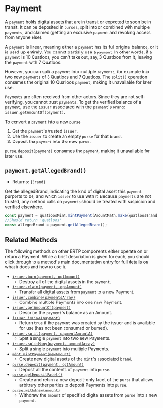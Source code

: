 # Payment
A `payment` holds digital assets that are in transit or 
expected to soon be in transit. It can be deposited in `purses`, 
split into or combined with multiple `payments`, and claimed (getting
an exclusive `payment` and revoking access from anyone else). 

A `payment` is linear, meaning either a `payment` has its full
original balance, or it is used up entirely. You cannot partially use a
`payment`. In other words, if a `payment` is 10 Quatloos, you can't
take out, say, 3 Quatloos from it, leaving the `payment` with 7 Quatloos.

However, you can split a `payment` into multiple `payments`, for example 
into two new `payments` of 3 Quatloos and 7 Quatloos.
The `split()` operation consumes the original 10 Quatloos `payment`,
making it unavailable for later use.

`Payments` are often received from other actors. Since they are not self-verifying,
you cannot trust `payments`. To get the verified balance of a `payment`, use the `issuer` 
associated with the `payment`'s `brand`: `issuer.getAmountOf(payment)`.

To convert a `payment` into a new `purse`: 
1. Get the `payment`'s trusted `issuer`. 
2. Use the `issuer` to create an empty `purse` for that `brand`.
3. Deposit the `payment` into the new `purse`. 

`purse.deposit(payment)` consumes the `payment`,
making it unavailable for later use.

## `payment.getAllegedBrand()`
- Returns: `{Brand}`

Get the allegedBrand, indicating the kind of digital asset this `payment` purports to be, and which `issuer` to use 
with it. Because `payments` are not trusted, any method calls on `payments` 
should be treated with suspicion and verified elsewhere.

```js
const payment = quatloosMint.mintPayment(AmountMath.make(quatloosBrand, 10n));
//Should return 'quatloos'
const allegedBrand = payment.getAllegedBrand();
```

## Related Methods

The following methods on other ERTP components either operate
on or return a Payment. While a brief description is given for each,
you should click through to a method's main documentation entry for 
full details on what it does and how to use it.

- [`issuer.burn(payment, optAmount)`](./issuer.md#issuer-burn-payment-optamount)
  - Destroy all of the digital assets in the `payment`.
- [`issuer.claim(payment, optAmount)`](./issuer.md#issuer-claim-payment-optamount)
  - Transfer all digital assets from `payment` to a new Payment.
- [`issuer.combine(paymentsArray)`](./issuer.md#issuer-combine-paymentsarray-opttotalamount)
  - Combine multiple Payments into one new Payment.
- [`issuer.getAmountOf(payment)`](./issuer.md#issuer-getamountof-payment)
  - Describe the `payment`'s balance as an Amount.
- [`issuer.isLive(payment)`](./issuer.md#issuer-islive-payment)
  - Return `true` if the `payment` was created by the issuer and is available for use (has not been consumed or burned).
- [`issuer.split(payment, paymentAmountA)`](./issuer.md#issuer-split-payment-paymentamounta)
  - Split a single `payment` into two new Payments.
- [`issuer.splitMany(payment, amountArray)`](./issuer.md#issuer-splitmany-payment-amountarray)
  - Split a single `payment` into multiple Payments.
- [`mint.mintPayment(newAmount)`](./mint.md#mint-mintpayment-newamount)
  - Create new digital assets of the `mint`'s associated `brand`.
- [`purse.deposit(payment, optAmount)`](./purse.md#purse-deposit-payment-optamount)
  - Deposit all the contents of `payment` into `purse`.
- [`purse.getDepositFacet()`](./purse.md#purse-getdepositfacet)
  - Create and return a new deposit-only facet of the `purse` that allows arbitrary other parties to deposit Payments into `purse`.
- [`purse.withdraw(amount)`](./purse.md#purse-withdraw-amount)
  - Withdraw the `amount` of specified digital assets from `purse` into a new `payment`.
